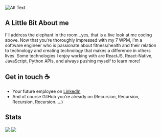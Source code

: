 ![Alt Text](https://media.giphy.com/media/iFU36VwXUd2O43gdcr/giphy.gif)

## A Little Bit About me

I'll address the elephant in the room...yes, that is a live look at me coding above. Now that you're thoroughly impressed with my 7 WPM, I'm a software engineer who is passionate about fitness/health and their relation to technology and creating technology that makes a difference in others lives. Some technologies I enjoy working with are ReactJS, React-Native, JavaScript, Python APIs, and always pushing myself to learn more!

## Get in touch :coffee:
- Your future employee on [LinkedIn](https://www.linkedin.com/in/michael-gasbarro/)
- And of course GitHub you're already on (Recursion, Recursion, Recursion, Recursion.....)

## Stats

<a href="https://github.com/anuraghazra/github-readme-stats">
  <img align="center" src="https://github-readme-stats.vercel.app/api?username=mpgasbarro&count_private=true&show_icons=true&theme=radical"/>
</a>
<a href="https://github.com/anuraghazra/github-readme-stats">
  <img align="center" src="https://github-readme-stats.vercel.app/api/top-langs/?username=mpgasbarro&theme=radical" />
</a>







